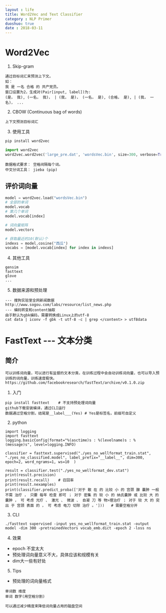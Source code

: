 ```yaml
---
layout : life
title: Word2Vec and Text Classifier
category : NLP Primer
duoshuo: true
date : 2018-03-11
---
```


# Word2Vec

1. Skip-gram
```
通过目标词汇来预测上下文。
如：
我 是 一名 合格 的 共产党员。
窗口设置为2，生成对(Pair[input, label])为:
(是， 我), (一名， 我)， | (我， 是)， (一名， 是), (合格， 是), | (我， 一名)， ...
```
2. CBOW (Continuous bag of words)
```
上下文预测目标词汇
```

3. 使用工具
```bash
pip install word2vec
```
```python
import word2vec
word2vec.word2vec('large_pre.dat', 'wordsVec.bin', size=300, verbose=True)
```
```
数据格式要求： 空格间隔每个词。
中文分词工具： jieba (pip)
```
## 评价词向量
```python
model = word2vec.load("wordsVec.bin")
# 全部的单词
model.vocab
# 第几个单词
model.vocab[index]

# 词向量矩阵
model.vectors

# 获取最近的10(默认)个
indexs = model.cosine("西瓜")
vocabs = [model.vocab[index] for index in indexs]
```

4. 其他工具
```
gensim
fasttext
glove
...
```

5. 数据来源和预处理
```
--- 搜狗实验室全网新闻数据
http://www.sogou.com/labs/resource/list_news.php
--- 编码转变和content抽取
由于默认为gbk编码，需要转换成Linux上的utf-8
cat data | iconv -f gbk -t utf-8 -c | grep </content> > utf8data
```

# FastText --- 文本分类
## 简介
```
可以训练词向量，可以进行有监督的文本分类，在训练过程中会自动训练词向量，也可以导入预训练的词向量，训练速度极快。
https://github.com/facebookresearch/fastText/archive/v0.1.0.zip
```

1. 入门
```
pip install fasttext    # 不支持预处理词向量
github下载安装编译，通过CLI运行
数据通过空格分割，结尾是__label___(Yes) # Yes是标签名，前缀可自定义
```
2. python
```
import logging
import fasttext
logging.basicConfig(format="%(asctime)s : %(levelname)s : %(message)s", level=logging.INFO)

classifier = fasttext.supervised("./yes_no_wellformat_train.stat", "./yes_no_classified.model", label_prefix="__label__", dim=300, epoch=2, word_ngrams=1, ws=10  )

result = classifier.test("./yes_no_wellformat_dev.stat")
print(result.precision)
print(result.recall)    # 召回率
print(result.nexamples)
print(classifier.predict_proba(['对于 散 在 的 比较 小 的 宫颈 腺 囊肿 一般 不需 治疗 ， 只要 每年 检查 即可 ； 对于 密集 的 较 小 的 纳氏囊肿 或 比较 大 的 囊肿 ， 可 考虑 光疗 、 激光 、 微波 、 自凝 刀 等 物>理治疗 ； 对于 较 大 的 突出 于 宫颈 表面 的 ， 可 考虑 电刀 切除 治疗 。']))   # 需要空格分开
```

3. CLI
```
./fasttext supervised -input yes_no_wellformat_train.stat -output model -dim 300 -pretrainedVectors vocab_emb.dict -epoch 2 -loss ns
```

4. 效果
* epoch 不宜太大
* 预处理词向量意义不大，具体应该和规模有关
* dim大一些有好处

5. Tips
* 预处理的词向量格式
```
单词数 维度
单词 数字(用空格分割)
```
```
可以通过减少精度来降低词向量占用的磁盘空间
```